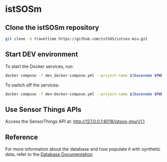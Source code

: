# istSOSm

## Clone the istSOSm repository

```sh
git clone -b traveltime https://github.com/istSOS/istsos-miu.git
```

## Start DEV environment

To start the Docker services, run:

```sh
docker compose -f dev_docker-compose.yml --project-name $(basename $PWD) up -d
```

To switch off the services:

```sh
docker compose -f dev-docker-compose.yml --project-name $(basename $PWD) down
```

## Use Sensor Things APIs

Access the SensorThings API at: http://127.0.0.1:8018/istsos-miu/v1.1

## Reference

For more information about the database and how populate it with synthetic data, refer to the [Database Documentation](https://github.com/istSOS/istsos-miu/blob/traveltime/database/README.md)
